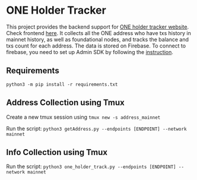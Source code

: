 # ONE Holder Tracker
This project provides the backend support for [ONE holder tracker website](https://balance.harmony.one/#/). Check frontend [here](https://github.com/harmony-one/simple-list). It collects all the ONE address who have txs history in mainnet history, as well as foundational nodes, and tracks the balance and txs count for each address. The data is stored on Firebase. To connect to firebase, you need to set up Admin SDK by following the [instruction](https://firebase.google.com/docs/database/admin/start#python).

## Requirements
`python3 -m pip install -r requirements.txt`

## Address Collection using Tmux
Create a new tmux session using `tmux new -s address_mainnet`

Run the script: `python3 getAddress.py --endpoints [ENDPOINT] --network mainnet`

## Info Collection using Tmux
Run the script: `python3 one_holder_track.py --endpoints [ENDPOINT] --network mainnet`


